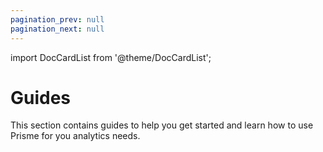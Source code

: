 ```yaml
---
pagination_prev: null
pagination_next: null
---
```


import DocCardList from '@theme/DocCardList';

# Guides

This section contains guides to help you get started and learn how to use Prisme
for you analytics needs.

<DocCardList />


